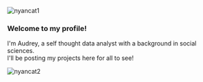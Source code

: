 ![nyancat1](https://user-images.githubusercontent.com/107768549/216374623-84255245-f91d-483d-a040-3d6d6488bd02.gif)


### **Welcome to my profile!** 

I'm Audrey, a self thought data analyst with a background in social sciences.  
I'll be posting my projects here for all to see! 


![nyancat2](https://user-images.githubusercontent.com/107768549/216374628-b1f8f39f-49ac-4cf3-8f5f-f3ccebf5e033.gif)
